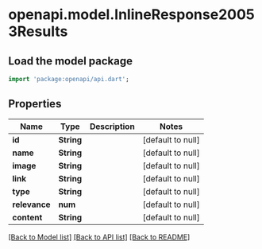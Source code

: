 # openapi.model.InlineResponse20053Results

## Load the model package
```dart
import 'package:openapi/api.dart';
```

## Properties
Name | Type | Description | Notes
------------ | ------------- | ------------- | -------------
**id** | **String** |  | [default to null]
**name** | **String** |  | [default to null]
**image** | **String** |  | [default to null]
**link** | **String** |  | [default to null]
**type** | **String** |  | [default to null]
**relevance** | **num** |  | [default to null]
**content** | **String** |  | [default to null]

[[Back to Model list]](../README.md#documentation-for-models) [[Back to API list]](../README.md#documentation-for-api-endpoints) [[Back to README]](../README.md)


